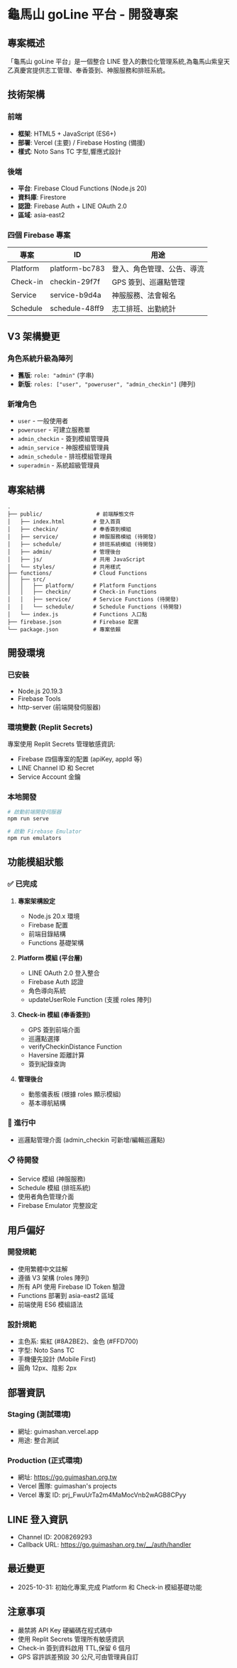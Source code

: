 # 龜馬山 goLine 平台 - 開發專案

## 專案概述

「龜馬山 goLine 平台」是一個整合 LINE 登入的數位化管理系統,為龜馬山紫皇天乙真慶宮提供志工管理、奉香簽到、神服服務和排班系統。

## 技術架構

### 前端
- **框架**: HTML5 + JavaScript (ES6+)
- **部署**: Vercel (主要) / Firebase Hosting (備援)
- **樣式**: Noto Sans TC 字型,響應式設計

### 後端
- **平台**: Firebase Cloud Functions (Node.js 20)
- **資料庫**: Firestore
- **認證**: Firebase Auth + LINE OAuth 2.0
- **區域**: asia-east2

### 四個 Firebase 專案

| 專案 | ID | 用途 |
|------|-----|------|
| Platform | platform-bc783 | 登入、角色管理、公告、導流 |
| Check-in | checkin-29f7f | GPS 簽到、巡邏點管理 |
| Service | service-b9d4a | 神服服務、法會報名 |
| Schedule | schedule-48ff9 | 志工排班、出勤統計 |

## V3 架構變更

### 角色系統升級為陣列
- **舊版**: `role: "admin"` (字串)
- **新版**: `roles: ["user", "poweruser", "admin_checkin"]` (陣列)

### 新增角色
- `user` - 一般使用者
- `poweruser` - 可建立服務單
- `admin_checkin` - 簽到模組管理員
- `admin_service` - 神服模組管理員
- `admin_schedule` - 排班模組管理員
- `superadmin` - 系統超級管理員

## 專案結構

```
.
├── public/                 # 前端靜態文件
│   ├── index.html         # 登入首頁
│   ├── checkin/           # 奉香簽到模組
│   ├── service/           # 神服服務模組 (待開發)
│   ├── schedule/          # 排班系統模組 (待開發)
│   ├── admin/             # 管理後台
│   ├── js/                # 共用 JavaScript
│   └── styles/            # 共用樣式
├── functions/             # Cloud Functions
│   ├── src/
│   │   ├── platform/      # Platform Functions
│   │   ├── checkin/       # Check-in Functions
│   │   ├── service/       # Service Functions (待開發)
│   │   └── schedule/      # Schedule Functions (待開發)
│   └── index.js           # Functions 入口點
├── firebase.json          # Firebase 配置
└── package.json           # 專案依賴

```

## 開發環境

### 已安裝
- Node.js 20.19.3
- Firebase Tools
- http-server (前端開發伺服器)

### 環境變數 (Replit Secrets)
專案使用 Replit Secrets 管理敏感資訊:
- Firebase 四個專案的配置 (apiKey, appId 等)
- LINE Channel ID 和 Secret
- Service Account 金鑰

### 本地開發
```bash
# 啟動前端開發伺服器
npm run serve

# 啟動 Firebase Emulator
npm run emulators
```

## 功能模組狀態

### ✅ 已完成
1. **專案架構設定**
   - Node.js 20.x 環境
   - Firebase 配置
   - 前端目錄結構
   - Functions 基礎架構

2. **Platform 模組 (平台層)**
   - LINE OAuth 2.0 登入整合
   - Firebase Auth 認證
   - 角色導向系統
   - updateUserRole Function (支援 roles 陣列)

3. **Check-in 模組 (奉香簽到)**
   - GPS 簽到前端介面
   - 巡邏點選擇
   - verifyCheckinDistance Function
   - Haversine 距離計算
   - 簽到紀錄查詢

4. **管理後台**
   - 動態儀表板 (根據 roles 顯示模組)
   - 基本導航結構

### 🚧 進行中
- 巡邏點管理介面 (admin_checkin 可新增/編輯巡邏點)

### 📋 待開發
- Service 模組 (神服服務)
- Schedule 模組 (排班系統)
- 使用者角色管理介面
- Firebase Emulator 完整設定

## 用戶偏好

### 開發規範
- 使用繁體中文註解
- 遵循 V3 架構 (roles 陣列)
- 所有 API 使用 Firebase ID Token 驗證
- Functions 部署到 asia-east2 區域
- 前端使用 ES6 模組語法

### 設計規範
- 主色系: 紫紅 (#8A2BE2)、金色 (#FFD700)
- 字型: Noto Sans TC
- 手機優先設計 (Mobile First)
- 圓角 12px、陰影 2px

## 部署資訊

### Staging (測試環境)
- 網址: guimashan.vercel.app
- 用途: 整合測試

### Production (正式環境)
- 網址: https://go.guimashan.org.tw
- Vercel 團隊: guimashan's projects
- Vercel 專案 ID: prj_FwuUrTa2m4MaMocVnb2wAGB8CPyy

## LINE 登入資訊
- Channel ID: 2008269293
- Callback URL: https://go.guimashan.org.tw/__/auth/handler

## 最近變更
- 2025-10-31: 初始化專案,完成 Platform 和 Check-in 模組基礎功能

## 注意事項
- 嚴禁將 API Key 硬編碼在程式碼中
- 使用 Replit Secrets 管理所有敏感資訊
- Check-in 簽到資料啟用 TTL,保留 6 個月
- GPS 容許誤差預設 30 公尺,可由管理員自訂
